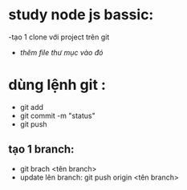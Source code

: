 # study node js bassic:
-tạo 1 clone với project trên git
- *thêm file thư mục vào đó*
# dùng lệnh git :
- git add
- git commit -m "status"
- git push 
## tạo 1 branch: 
- git brach <tên branch>
- update lên branch: git push origin <tên branch> 

